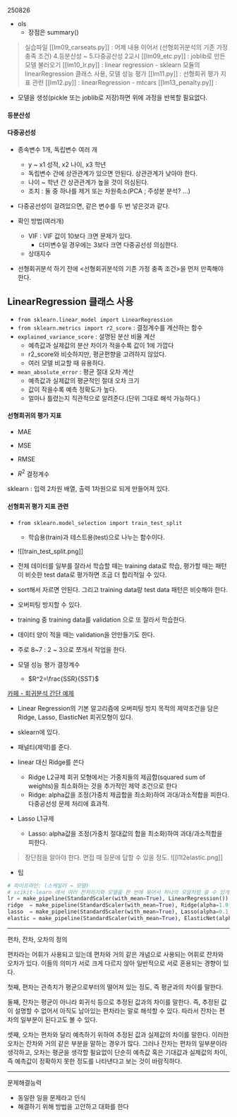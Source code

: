 250826


- ols
	- 장점은 summary()


>실습파일
>[[lm09_carseats.py]] : 어제 내용 이어서 (선형회귀분석의 기존 가정 충족 조건)
4.등분산성 ~ 5.다중공산성
>2교시 [[lm09_etc.py]] : joblib로 만든 모델 불러오기
>[[lm10_lr.py]] : linear regression - sklearn 모듈의 linearRegression 클래스 사용, 모델 성능 평가
>[[lm11.py]] : 선형회귀 평가 지표 관련
>[[lm12.py]] : linearRegression - mtcars
>[[lm13_penalty.py]] : 

- 모델을 생성(pickle 또는 joblib로 저장)하면 위에 과정을 반복할 필요없다.

#### 등분산성

#### 다중공선성
- 종속변수 1개, 독립변수 여러 개
	- y ~ x1 성적, x2 나이, x3 학년
	- 독립변수 간에 상관관계가 있으면 안된다. 상관관계가 낮아야 한다.
	- 나이 ~ 학년 간 상관관계가 높을 것이 의심된다.
	- 조치 : 둘 중 하나를 제거 또는 차원축소(PCA ; 주성분 분석? ...)
- 다중공선성이 걸려있으면, 같은 변수를 두 번 넣은것과 같다. 

- 확인 방법(여러개)
	- VIF : VIF 값이 10보다 크면 문제가 있다.
		- 더미변수일 경우에는 3보다 크면 다중공선성 의심한다.
	- 상태지수

- 선형회귀분석 하기 전에 <선형회귀분석의 기존 가정 충족 조건>을 먼저 만족해야 한다.

## LinearRegression 클래스 사용
- `from sklearn.linear_model import LinearRegression`
- `from sklearn.metrics import r2_score` : 결정계수를 계산하는 함수
- `explained_variance_score` : 설명된 분산 비율 계산
	- 예측값과 실제값의 분산 차이가 적을수록 값이 1에 가깝다
	- r2_score와 비슷하지만, 평균편향을 고려하지 않았다.
	- 여러 모델 비교할 때 유용하다.
- `mean_absolute_error` : 평균 절대 오차 계산
	- 예측값과 실제값의 평균적인 절대 오차 크기
	- 값이 작을수록 예측 정확도가 높다.
	- 얼마나 틀렸는지 직관적으로 알려준다.(단위 그대로 해석 가능하다.)

#### 선형회귀의 평가 지표
- MAE

- MSE

- RMSE

- $R^2$ 결정계수

sklearn : 입력 2차원 배열, 출력 1차원으로 되게 만들어져 있다.

#### 선형회귀 평가 지표 관련
- `from sklearn.model_selection import train_test_split`
	- 학습용(train)과 테스트용(test)으로 나누는 함수이다.
- ![[train_test_split.png]]
- 전체 데이터를 일부를 잘라서 학습할 때는 training data로 학습, 평가할 때는 패턴이 비슷한 test data로 평가하면 조금 더 합리적일 수 있다.
- sort해서 자르면 안된다. 그리고 training data랑 test data 패턴은 비슷해야 한다.
- 오버피팅 방지할 수 있다. 

- training 중 training data를 validation 으로 또 잘라서 학습한다.

- 데이터 양이 적을 때는 validation을 안만들기도 한다.

- 주로 8~7 : 2 ~ 3으로 쪼개서 작업을 한다. 

- 모델 성능 평가 결정계수
	- $R^2=\frac{SSR}{SST}$

[카페 - 회귀분석 간단 예제](https://cafe.daum.net/flowlife/SBU0/27?svc=toprank)
- Linear Regression의 기본 알고리즘에 오버피팅 방지 목적의 제약조건을 담은 Ridge, Lasso, ElasticNet 회귀모형이 있다.
- sklearn에 있다.
- 패널티(제약)를 준다.
- linear 대신 Ridge를 쓴다
	- Ridge L2규제 회귀 모형에서는 가중치들의 제곱합(squared sum of weights)을 최소화하는 것을 추가적인 제약 조건으로 한다
	- Ridge: alpha값을 조정(가중치 제곱합을 최소화)하여 과대/과소적합을 피한다. 다중공선성 문제 처리에 효과적.

- Lasso L1규제
	- Lasso: alpha값을 조정(가중치 절대값의 합을 최소화)하여 과대/과소적합을 피한다.
>장단점을 알아야 한다.
>면접 때 질문에 답할 수 있을 정도.
![[l1l2elastic.png]]

- 팁
```python
# 파이프라인: (스케일러 → 모델)
# scikit-learn 에서 여러 전처리기와 모델을 한 번에 묶어서 하나의 모델처럼 쓸 수 있게 해주는 도구
lr = make_pipeline(StandardScaler(with_mean=True), LinearRegression())
ridge  = make_pipeline(StandardScaler(with_mean=True), Ridge(alpha=1.0, random_state=42))
lasso  = make_pipeline(StandardScaler(with_mean=True), Lasso(alpha=0.1, random_state=42, max_iter=10000))
elastic = make_pipeline(StandardScaler(with_mean=True), ElasticNet(alpha=0.1, l1_ratio=0.5, random_state=42, max_iter=10000))
```

---
편차, 잔차, 오차의 정의

편차라는 어휘가 사용되고 있는데 편차와 거의 같은 개념으로 사용되는 어휘로 잔차와 오차가 있다. 이들의 의미가 서로 크게 다르지 않아 일반적으로 서로 혼용되는 경향이 있다.

첫째, 편차는 관측치가 평균으로부터의 떨어져 있는 정도, 즉 평균과의 차이를 말한다.

둘째, 잔차는 평균이 아니라 회귀식 등으로 추정된 값과의 차이를 말한다. 즉, 추정된 값이 설명할 수 없어서 아직도 남아있는 편차라는 말로 해석할 수 있다. 따라서 잔차는 편차의 일부분이 된다고도 볼 수 있다.

셋째, 오차는 편차와 달리 예측하기 위하여 추정된 값과 실제값의 차이를 말한다. 이러한 오차는 잔차와 거의 같은 부분을 말하는 경우가 많다. 그러나 잔차는 편차의 일부분이라 생각하고, 오차는 평균을 생각할 필요없이 단순히 예측값 혹은 기대값과 실제값의 차이, 즉 예측값이 정확하지 못한 정도를 나타낸다고 보는 것이 바람직하다.



---
문제해결능력
- 동일한 일을 문제라고 인식
- 해결하기 위해 방법을 고안하고 대화를 한다